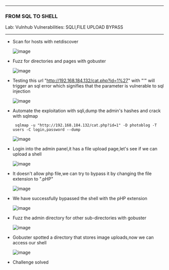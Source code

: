 * * *

### FROM SQL TO SHELL
Lab: Vulnhub
Vulnerabilities: SQLI,FILE UPLOAD BYPASS  
* * *

- Scan for hosts with netdiscover

   ![image](https://github.com/SENSEIXENUS2/SENSEIXENUS2.github.io/assets/98669513/5f53dfd8-d7b4-4b2e-a897-19ce88bc5b25)

- Fuzz for directories and pages with gobuster

  ![image](https://github.com/SENSEIXENUS2/SENSEIXENUS2.github.io/assets/98669513/efc41c6a-71f7-4e29-bbc4-24660b7ba1ae)

- Testing this url "http://192.168.184.132/cat.php?id=1%27" with "'" will trigger an sql error which signifies that the parameter is vulnerable to sql injection

  ![image](https://github.com/SENSEIXENUS2/SENSEIXENUS2.github.io/assets/98669513/0762f933-257a-49b1-bce1-428910144fef)

- Automate the exploitation with sqli,dump the admin's hashes and crack with sqlmap

       sqlmap -u "http://192.168.184.132/cat.php?id=1" -D photoblog -T users -C login,password --dump
    
   ![image](https://github.com/SENSEIXENUS2/SENSEIXENUS2.github.io/assets/98669513/ea26a5f7-56d7-4211-87d3-2e08df167e98)

- Login into the admin panel,it has a file upload page,let's see if we can upload a shell

    ![image](https://github.com/SENSEIXENUS2/SENSEIXENUS2.github.io/assets/98669513/11cc0cc8-2440-4baf-bf66-8bf242bb96dc)

- It doesn't allow php file,we can try to bypass it by changing the file extension to ".pHP"

  ![image](https://github.com/SENSEIXENUS2/SENSEIXENUS2.github.io/assets/98669513/9af61a2e-bc80-4b9a-8277-a8d581a28492)

- We have successfully bypassed the shell with the pHP extension

  ![image](https://github.com/SENSEIXENUS2/SENSEIXENUS2.github.io/assets/98669513/1b1a1a37-5466-4da4-b1b2-5b613528032f)

- Fuzz the admin directory for other sub-directories with gobuster

  ![image](https://github.com/SENSEIXENUS2/SENSEIXENUS2.github.io/assets/98669513/69160fd9-f43d-4da4-950c-e3e443c20b23)

- Gobuster spotted a directory that stores image uploads,now we can access our shell

  ![image](https://github.com/SENSEIXENUS2/SENSEIXENUS2.github.io/assets/98669513/6d02458f-457c-411b-b4f3-711b5a4451d4)

- Challenge solved
